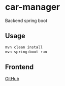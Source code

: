 # car-manager
Backend spring boot
## Usage
```bash
mvn clean install
mvn spring:boot run
```

## Frontend
[GitHub](https://github.com/robertolgu/car-manager-frontend)